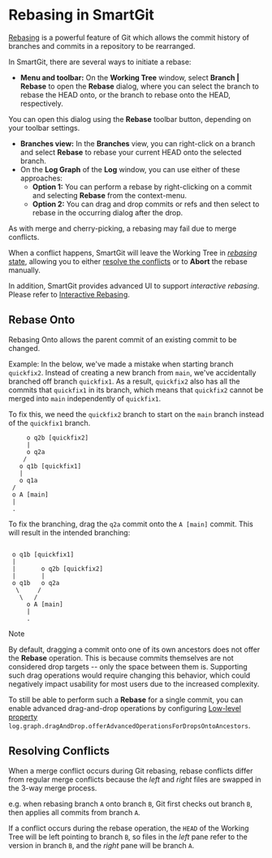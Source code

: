 # Rebasing in SmartGit

[Rebasing](../../GitConcepts/Rebasing.md) is a powerful feature of Git which allows the commit history of branches and commits in a repository to be rearranged.

In SmartGit, there are several ways to initiate a rebase:

- **Menu and toolbar:** On the **Working Tree** window, select **Branch \| Rebase** to open the **Rebase** dialog, where you can select the branch to rebase the HEAD onto, or the branch to rebase onto the HEAD, respectively.

You can open this dialog using the **Rebase** toolbar button, depending on your toolbar settings.

- **Branches view:** In the **Branches** view, you can right-click on a branch and select **Rebase** to rebase your current HEAD onto the selected branch.
- On the **Log Graph** of the **Log** window, you can use either of these approaches:
    - **Option 1:** You can perform a rebase by right-clicking on a commit and selecting **Rebase** from the context-menu.
    - **Option 2:** You can drag and drop commits or refs and then select to rebase in the occurring dialog after the drop.

As with merge and cherry-picking, a rebasing may fail due to merge conflicts.

When a conflict happens, SmartGit will leave the Working Tree in [*rebasing* state](../../GitConcepts/Working-Tree-States.md), allowing you to either [resolve the conflicts](Conflict-Solver.md) or to **Abort** the rebase manually.

In addition, SmartGit provides advanced UI to support *interactive rebasing*.
Please refer to [Interactive Rebasing](Rebase-Interactive.md).

## Rebase Onto

Rebasing Onto allows the parent commit of an existing commit to be changed.

Example: In the below, we've made a mistake when starting branch `quickfix2`.
Instead of creating a new branch from `main`, we've accidentally branched off branch `quickfix1`.
As a result, `quickfix2` also has all the commits that `quickfix1` in its branch, which means that `quickfix2` cannot be merged into `main` independently of `quickfix1`.

To fix this, we need the `quickfix2` branch to start on the `main` branch instead of the `quickfix1` branch.

``` text
     o q2b [quickfix2]
     |
     o q2a
    /
   o q1b [quickfix1]
   |
   o q1a
 /
 o A [main]
 |
 .
```

To fix the branching, drag the `q2a` commit onto the `A [main]` commit.
This will result in the intended branching:

``` text

 o q1b [quickfix1]
 |
 |       o q2b [quickfix2]
 |       |
 o q1b   o q2a
  \     /  
   \   /  
     o A [main]
     |
     .
```

> [!NOTE]
> By default, dragging a commit onto one of its own ancestors does not offer the **Rebase** operation.
> This is because commits themselves are not considered drop targets -- only the space between them is.
> Supporting such drag operations would require changing this behavior, which could negatively impact usability for most users due to the increased complexity.
>
> To still be able to perform such a **Rebase** for a single commit, you can enable advanced drag-and-drop operations by configuring [Low-level property](../AdvancedSettings/Low-Level-Properties.md) `log.graph.dragAndDrop.offerAdvancedOperationsForDropsOntoAncestors`.

## Resolving Conflicts

When a merge conflict occurs during Git rebasing, rebase conflicts differ from regular merge conflicts because the *left* and *right* files are swapped in the 3-way merge process.

e.g. when rebasing branch `A` onto branch `B`, Git first checks out branch `B`, then applies all commits from branch `A`.

If a conflict occurs during the rebase operation, the `HEAD` of the Working Tree will be left pointing to branch `B`, so files in the *left* pane refer to the version in branch `B`, and the *right* pane will be branch `A`.
